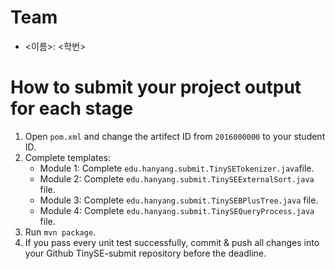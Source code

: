 # Team

* <이름>: <학번>

# How to submit your project output for each stage
1. Open <code>pom.xml</code> and change the artifect ID from <code>2016000000</code> to your student ID.
2. Complete templates:
   * Module 1: Complete <code>edu.hanyang.submit.TinySETokenizer.java</code>file.
   * Module 2: Complete <code>edu.hanyang.submit.TinySEExternalSort.java</code> file.
   * Module 3: Complete <code>edu.hanyang.submit.TinySEBPlusTree.java</code> file.
   * Module 4: Complete <code>edu.hanyang.submit.TinySEQueryProcess.java</code> file.
3. Run <code>mvn package</code>.
4. If you pass every unit test successfully, commit & push all changes into your Github TinySE-submit repository before the deadline.
